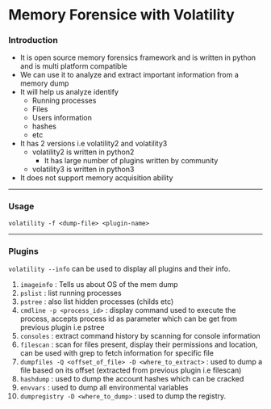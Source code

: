 # Memory Forensice with Volatility

### Introduction

* It is open source memory forensics framework and is written in python and is multi platform compatible
* We can use it to analyze and extract important information from a memory dump
* It will help us analyze identify
  * Running processes
  * Files
  * Users information
  * hashes
  * etc
* It has 2 versions i.e volatility2 and volatility3
  * volatility2 is written in python2
    * It has large number of plugins written by community
  * volatility3 is written in python3
* It does not support memory acquisition ability

***

### Usage

`volatility -f <dump-file> <plugin-name>`

***

### Plugins

`volatility --info` can be used to display all plugins and their info.

1. `imageinfo` : Tells us about OS of the mem dump
2. `pslist` : list running processes
3. `pstree` : also list hidden processes (childs etc)
4. `cmdline -p <process_id>` : display command used to execute the process, accepts process id as parameter which can be get from previous plugin i.e pstree
5. `consoles` : extract command history by scanning for console information
6. `filescan` : scan for files present, display their permissions and location, can be used with grep to fetch information for specific file
7. `dumpfiles -Q <offset_of_file> -D <where_to_extract>` : used to dump a file based on its offset (extracted from previous plugin i.e filescan)
8. `hashdump` : used to dump the account hashes which can be cracked
9. `envvars` : used to dump all environmental variables
10. `dumpregistry -D <where_to_dump>` : used to dump the registry.
